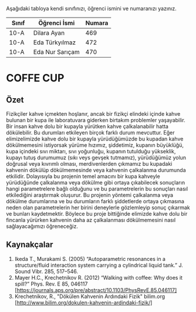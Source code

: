 

Aşağıdaki tabloya kendi sınıfınızı, öğrenci ismini ve numaranızı yazınız. 

Sınıf | Öğrenci İsmi  | Numara
-------|----------------|--------
10-A   | Dilara Ayan    | 469
10-A   | Eda Türkyılmaz | 472
10-A   | Eda Nur Sarıçam| 470

# COFFE CUP
## Özet
Fizikçiler kahve içmekten hoşlanır, ancak bir fizikçi elindeki içinde kahve bulunan bir kupa ile laboratuvara giderken birtakım problemler yaşayabilir. Bir insan kahve dolu bir kupayla yürütken kahve çalkalanabilir hatta dökülebilir. Bu durumları etkileyen birçok farklı durum mevcuttur. Eğer elimizelimizde kahve dolu bir kupayla yürüdüğümüzde bu kupadan kahve dökülmemesini istiyorsak yürüme hızımız, şiddetimiz, kupanın büyüklüğü, kupa içindeki sıvı miktarı, sıvı yoğunluğu, kupanın tutulduğu yükseklik, kupayı tutuş durumumuz (sıkı veys gevşek tutmamız), yürüdüğümüz yolun doğrusal veya kıvrımlı olması, merdivenlerden çıkmamız bu kupadaki kahvenin dökülüp dökülmemesinde veya kahvenin çalkalanma durumunda etkilidir. Dolayısıyla bu projenin temel amacını bir kupa kahveyle yürüdüğünde çalkalanma veya dökülme gibi ortaya çıkabilecek sonuçların hangi parametrelere bağlı olduğunu ve bu parametrelerin bu sonuçları nasıl etkilediğini araştırmak oluşurur. Bu projenin yöntemi çalkalanma veya dökülme durumlarına ve bu durumların farklı şiddetlerde ortaya çıkmasına neden olan parametrelerin her birini deneylerle gözlemleyip sonuç çıkarmak ve bunları kaydetmektir. Böylece bu proje bittiğinde elimizde kahve dolu bir fincanla yürürken kahvenin daha az çalkalanması dökülmemesini nasıl sağlayacağımızı öğreneceğiz.
## Kaynakçalar  
 1. Ikeda T., Murakami S. (2005) “Autoparametric resonances in a
structure/fluid interaction system carrying a cylindrical liquid
tank.” J. Sound Vibr. 285, 517–546.
 2. Mayer H.C., Krechetnikov R. (2012) “Walking with coffee:
Why does it spill?” Phys. Rev. E 85, 046117 [https://journals.aps.org/pre/abstract/10.1103/PhysRevE.85.046117]
 3. Krechetnikov, R., "Dökülen Kahvenin Ardındaki Fizik" bilim.org [http://www.bilim.org/dokulen-kahvenin-ardindaki-fizik/]
